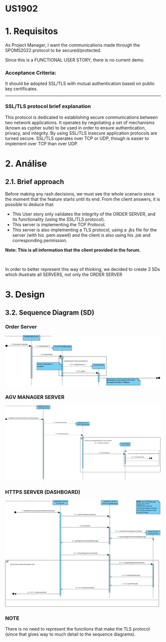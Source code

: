 US1902
=======================================

# 1. Requisitos

As Project Manager, I want the communications made through the SPOMS2022 protocol to be secured/protected.

Since this is a FUNCTIONAL USER STORY, there is no current demo.
<br>

### Acceptance Criteria:

It should be adopted SSL/TLS with mutual authentication based on public key certificates.

---
### SSL/TLS protocol brief explanation
This protocol is dedicated to establishing secure communications between two network applications.
It operates by negotiating a set of mechanisms (known as cypher suite) to be used in order to ensure authentication, privacy, and integrity.
By using SSL/TLS insecure application protocols are turned secure.
SSL/TLS operates over TCP or UDP, though is easier to implement over TCP than over UDP.


# 2. Análise

## 2.1. Brief approach

Before making any rash decisions, we must see the whole scenario since the moment that the feature starts until its end.
From the client answers, it is possible to deduce that:

* This User story only validates the integrity of the ORDER SERVER, and its functionality (using the SSL/TLS protocol).
* This server is implementing the TCP Protocol.
* This server is also implementing a TLS protocol, using a .jks file for the server (with his .pem aswell) and the
  client is also using his .jsk and corresponding permission.

**Note: This is all information that the client provided in the forum.**

<br>

In order to better represent this way of thinking, we decided to create 3 SDs which illustrate all SERVERS, not only the
ORDER SERVER

# 3. Design

## 3.2. Sequence Diagram (SD)

### Order Server

![AGV_MANAGER_SERVER](AGVManagerServer_SD.svg)

### AGV MANAGER SERVER

![ORDER_SERVER](OrderServer_SD.svg)

### HTTPS SERVER (DASHBOARD)

![HTTP_DASHBOARD_SERVER](HttpServer_SD.svg)

### NOTE

There is no need to represent the functions that make the TLS protocol (since that gives way to much detail to the
sequence diagrams).